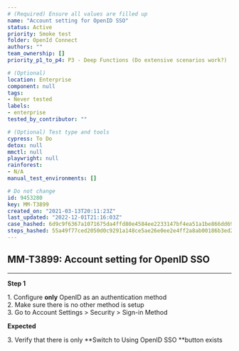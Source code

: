 ```yaml
---
# (Required) Ensure all values are filled up
name: "Account setting for OpenID SSO"
status: Active
priority: Smoke test
folder: OpenId Connect
authors: ""
team_ownership: []
priority_p1_to_p4: P3 - Deep Functions (Do extensive scenarios work?)

# (Optional)
location: Enterprise
component: null
tags:
- Never tested
labels:
- enterprise
tested_by_contributor: ""

# (Optional) Test type and tools
cypress: To Do
detox: null
mmctl: null
playwright: null
rainforest:
- N/A
manual_test_environments: []

# Do not change
id: 9453280
key: MM-T3899
created_on: "2021-03-13T20:11:23Z"
last_updated: "2022-12-01T21:16:03Z"
case_hashed: 6d9c9f6367a1071675da4ffd80e4584ee2233147bf4ea51a1be866dd69f37ba837a753099b618e7afb61cf80aaa206c9
steps_hashed: 55a49f77ced2050d0c9291a148ce5ae26e0ee2e4ff2a8ab00186b3ed22ef83e37db475f24f8829430a97968258676d95
---
```


<!-- (Auto-generated) Based on frontmatter's "key" and "name" -->

## MM-T3899: Account setting for OpenID SSO

---

**Step 1**

1\. Configure **only** OpenID as an authentication method\
2\. Make sure there is no other method is setup\
3\. Go to Account Settings > Security > Sign-in Method

**Expected**

3\. Verify that there is only \*\*Switch to Using OpenID SSO \*\*button exists
